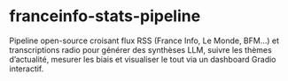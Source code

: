 # franceinfo-stats-pipeline
Pipeline open-source croisant flux RSS (France Info, Le Monde, BFM…) et transcriptions radio pour générer des synthèses LLM, suivre les thèmes d’actualité, mesurer les biais et visualiser le tout via un dashboard Gradio interactif.
